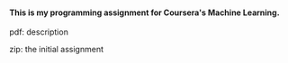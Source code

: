 <h4>This is my programming assignment for Coursera's Machine Learning.
</h4>
pdf: description

zip: the initial assignment 
